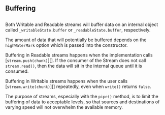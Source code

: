## Buffering

## 

Both Writable and Readable streams will buffer data on an internal
object called `_writableState.buffer` or `_readableState.buffer`,
respectively.

The amount of data that will potentially be buffered depends on the
`highWaterMark` option which is passed into the constructor.

Buffering in Readable streams happens when the implementation calls
\[`stream.push(chunk)`\]\[\]. If the consumer of the Stream does not call
`stream.read()`, then the data will sit in the internal queue until it
is consumed.

Buffering in Writable streams happens when the user calls
\[`stream.write(chunk)`\]\[\] repeatedly, even when `write()` returns `false`.

The purpose of streams, especially with the `pipe()` method, is to
limit the buffering of data to acceptable levels, so that sources and
destinations of varying speed will not overwhelm the available memory.